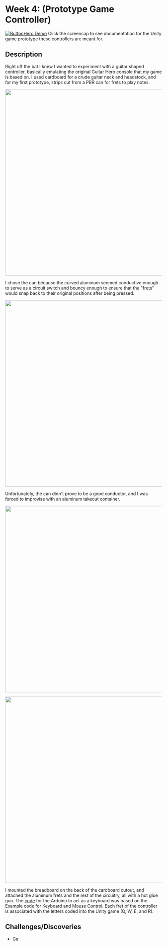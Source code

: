 # Week 4: (Prototype Game Controller)

[![ButtonHero Demo](https://github.com/mlk525/fast-fun/blob/main/week-3/BH%20Demo%20Screencap.jpg)](https://github.com/mlk525/fast-fun/blob/main/week-3/)
Click the screencap to see documentation for the Unity game prototype these controllers are meant for.

## Description
Right off the bat I knew I wanted to experiment with a guitar shaped controller, basically emulating the original Guitar Hero console that my game is based on. I used cardboard for a crude guitar neck and headstock, and for my first prototype, strips cut from a PBR can for frets to play notes.

<p align="center">
  <img width="600" src="https://github.com/mlk525/fast-fun/blob/main/week-4/proto1_2.jpg">
</p>

I chose the can because the curved aluminum seemed conductive enough to serve as a circuit switch and bouncy enough to ensure that the "frets" would snap back to their original positions after being pressed.

<p align="center">
  <img width="600" src="https://github.com/mlk525/fast-fun/blob/main/week-4/proto1_1.jpg">
</p>

Unfortunately, the can didn't prove to be a good conductor, and I was forced to improvise with an aluminum takeout container.

<p align="center">
  <img width="600" src="https://github.com/mlk525/fast-fun/blob/main/week-4/proto2_3.jpg">
</p>

<p align="center">
  <img width="600" src="https://github.com/mlk525/fast-fun/blob/main/week-4/proto2_2.jpg">
</p>

I mounted the breadboard on the back of the cardboard cutout, and attached the aluminum frets and the rest of the circuitry, all with a hot glue gun. The [code](https://github.com/mlk525/fast-fun/blob/main/week-4/ButtonHero_controller.ino) for the Arduino to act as a keyboard was based on the Example code for Keyboard and Mouse Control. Each fret of the controller is associated with the letters coded into the Unity game (Q, W, E, and R).

## Challenges/Discoveries
* Ge

